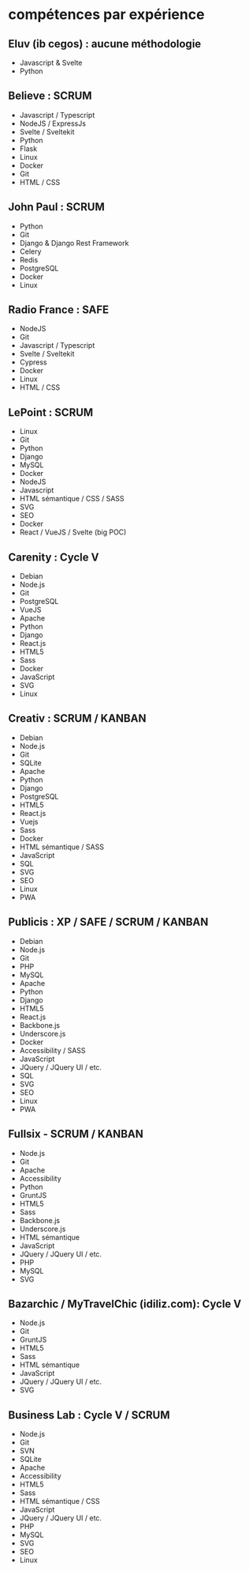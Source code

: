 # compétences par expérience

## Eluv (ib cegos) : aucune méthodologie

- Javascript & Svelte
- Python

## Believe : SCRUM

- Javascript / Typescript
- NodeJS / ExpressJs
- Svelte / Sveltekit
- Python 
- Flask
- Linux
- Docker
- Git
- HTML / CSS

## John Paul : SCRUM

- Python
- Git
- Django & Django Rest Framework
- Celery
- Redis
- PostgreSQL
- Docker
- Linux

## Radio France : SAFE

- NodeJS
- Git
- Javascript / Typescript
- Svelte / Sveltekit
- Cypress
- Docker
- Linux
- HTML / CSS

## LePoint : SCRUM

- Linux
- Git
- Python
- Django
- MySQL
- Docker
- NodeJS
- Javascript
- HTML sémantique / CSS / SASS
- SVG
- SEO
- Docker
- React / VueJS / Svelte (big POC)

## Carenity : Cycle V

- Debian
- Node.js
- Git
- PostgreSQL
- VueJS
- Apache
- Python
- Django
- React.js
- HTML5
- Sass
- Docker
- JavaScript
- SVG
- Linux

## Creativ : SCRUM / KANBAN

- Debian
- Node.js
- Git
- SQLite
- Apache
- Python
- Django
- PostgreSQL
- HTML5
- React.js
- Vuejs
- Sass
- Docker
- HTML sémantique / SASS 
- JavaScript
- SQL
- SVG
- SEO
- Linux
- PWA

## Publicis : XP / SAFE / SCRUM / KANBAN

- Debian
- Node.js
- Git
- PHP
- MySQL
- Apache
- Python
- Django
- HTML5
- React.js
- Backbone.js
- Underscore.js
- Docker
- Accessibility / SASS
- JavaScript
- JQuery / JQuery UI / etc.
- SQL
- SVG
- SEO
- Linux
- PWA

## Fullsix - SCRUM / KANBAN

- Node.js
- Git
- Apache
- Accessibility
- Python
- GruntJS
- HTML5
- Sass
- Backbone.js
- Underscore.js
- HTML sémantique
- JavaScript
- JQuery / JQuery UI / etc.
- PHP
- MySQL
- SVG

## Bazarchic / MyTravelChic (idiliz.com): Cycle V

- Node.js
- Git
- GruntJS
- HTML5
- Sass
- HTML sémantique
- JavaScript
- JQuery / JQuery UI / etc.
- SVG

## Business Lab : Cycle V / SCRUM

- Node.js
- Git
- SVN
- SQLite
- Apache
- Accessibility
- HTML5
- Sass
- HTML sémantique / CSS
- JavaScript
- JQuery / JQuery UI / etc.
- PHP
- MySQL
- SVG
- SEO
- Linux
